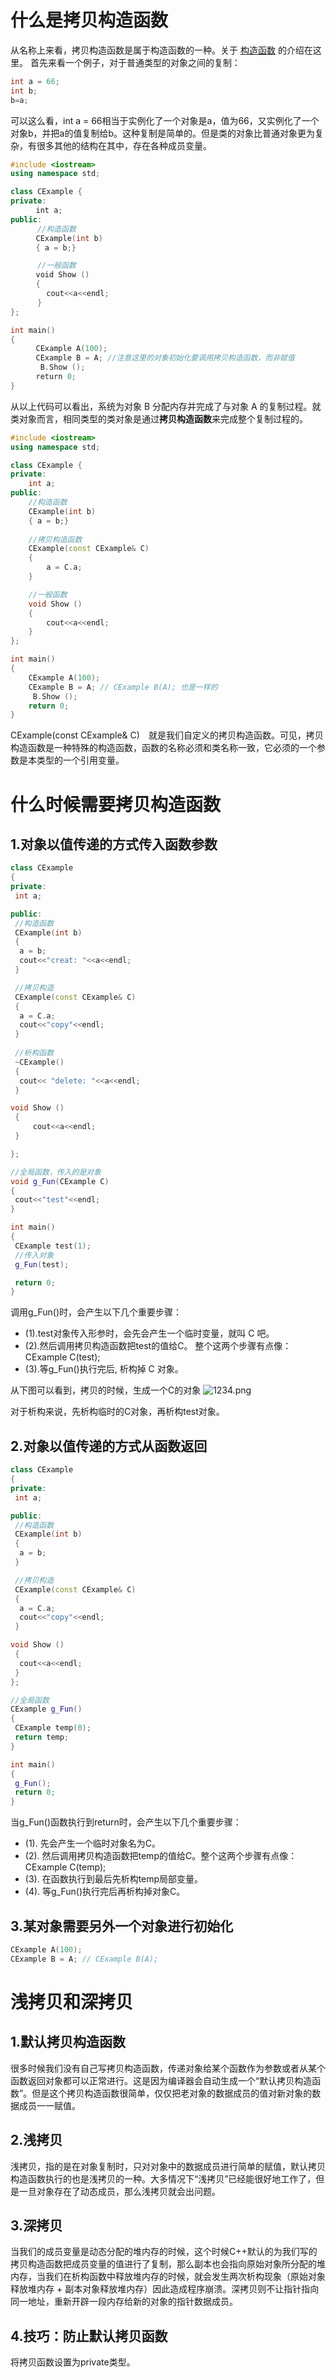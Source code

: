 # 什么是拷贝构造函数
从名称上来看，拷贝构造函数是属于构造函数的一种。关于
[构造函数](https://github.com/Stefancharles/Note/blob/master/C%2B%2B%E6%9E%84%E9%80%A0%E5%87%BD%E6%95%B0.md)
的介绍在这里。
首先来看一个例子，对于普通类型的对象之间的复制：
```c++
int a = 66;
int b;
b=a;
```
可以这么看，int a = 66相当于实例化了一个对象是a，值为66，又实例化了一个对象b，并把a的值复制给b。这种复制是简单的。但是类的对象比普通对象更为复杂，有很多其他的结构在其中，存在各种成员变量。
```c++
#include <iostream>
using namespace std;

class CExample {
private:
    　int a;
public:
      //构造函数
    　CExample(int b)
    　{ a = b;}

      //一般函数
    　void Show ()
    　{
        cout<<a<<endl;
      }
};

int main()
{
    　CExample A(100);
    　CExample B = A; //注意这里的对象初始化要调用拷贝构造函数，而非赋值
    　 B.Show ();
    　return 0;
}
```
从以上代码可以看出，系统为对象 B 分配内存并完成了与对象 A 的复制过程。就类对象而言，相同类型的类对象是通过**拷贝构造函数**来完成整个复制过程的。
```c++
#include <iostream>
using namespace std;

class CExample {
private:
    int a;
public:
    //构造函数
    CExample(int b)
    { a = b;}
    
    //拷贝构造函数
    CExample(const CExample& C)
    {
        a = C.a;
    }

    //一般函数
    void Show ()
    {
        cout<<a<<endl;
    }
};

int main()
{
    CExample A(100);
    CExample B = A; // CExample B(A); 也是一样的
     B.Show ();
    return 0;
} 
```
CExample(const CExample& C)　就是我们自定义的拷贝构造函数。可见，拷贝构造函数是一种特殊的构造函数，函数的名称必须和类名称一致，它必须的一个参数是本类型的一个引用变量。

# 什么时候需要拷贝构造函数
## 1.对象以值传递的方式传入函数参数
```c++
class CExample 
{
private:
 int a;

public:
 //构造函数
 CExample(int b)
 { 
  a = b;
  cout<<"creat: "<<a<<endl;
 }

 //拷贝构造
 CExample(const CExample& C)
 {
  a = C.a;
  cout<<"copy"<<endl;
 }
 
 //析构函数
 ~CExample()
 {
  cout<< "delete: "<<a<<endl;
 }

void Show ()
 { 
     cout<<a<<endl;
 }

};

//全局函数，传入的是对象
void g_Fun(CExample C)
{
 cout<<"test"<<endl;
}

int main()
{
 CExample test(1);
 //传入对象
 g_Fun(test);

 return 0;
}
```
调用g_Fun()时，会产生以下几个重要步骤：
* (1).test对象传入形参时，会先会产生一个临时变量，就叫 C 吧。
* (2).然后调用拷贝构造函数把test的值给C。 整个这两个步骤有点像：CExample C(test);
* (3).等g_Fun()执行完后, 析构掉 C 对象。

从下图可以看到，拷贝的时候，生成一个C的对象
![1234.png](https://i.loli.net/2019/08/04/awXDScWJbsn561q.png)

对于析构来说，先析构临时的C对象，再析构test对象。

## 2.对象以值传递的方式从函数返回
```c++
class CExample 
{
private:
 int a;

public:
 //构造函数
 CExample(int b)
 { 
  a = b;
 }

 //拷贝构造
 CExample(const CExample& C)
 {
  a = C.a;
  cout<<"copy"<<endl;
 }

void Show ()
 {
  cout<<a<<endl;
 }
};

//全局函数
CExample g_Fun()
{
 CExample temp(0);
 return temp;
}

int main()
{
 g_Fun();
 return 0;
}
```
当g_Fun()函数执行到return时，会产生以下几个重要步骤：
* (1). 先会产生一个临时对象名为C。
* (2). 然后调用拷贝构造函数把temp的值给C。整个这两个步骤有点像：CExample C(temp);
* (3). 在函数执行到最后先析构temp局部变量。
* (4). 等g_Fun()执行完后再析构掉对象C。

## 3.某对象需要另外一个对象进行初始化
```c++
CExample A(100);
CExample B = A; // CExample B(A); 
```
# 浅拷贝和深拷贝
## 1.默认拷贝构造函数
很多时候我们没有自己写拷贝构造函数，传递对象给某个函数作为参数或者从某个函数返回对象都可以正常进行。这是因为编译器会自动生成一个“默认拷贝构造函数”。但是这个拷贝构造函数很简单，仅仅把老对象的数据成员的值对新对象的数据成员一一赋值。

## 2.浅拷贝
浅拷贝，指的是在对象复制时，只对对象中的数据成员进行简单的赋值，默认拷贝构造函数执行的也是浅拷贝的一种。大多情况下“浅拷贝”已经能很好地工作了，但是一旦对象存在了动态成员，那么浅拷贝就会出问题。

## 3.深拷贝
当我们的成员变量是动态分配的堆内存的时候，这个时候C++默认的为我们写的拷贝构造函数把成员变量的值进行了复制，那么副本也会指向原始对象所分配的堆内存，当我们在析构函数中释放堆内存的时候，就会发生两次析构现象（原始对象释放堆内存 + 副本对象释放堆内存）因此造成程序崩溃。深拷贝则不让指针指向同一地址，重新开辟一段内存给新的对象的指针数据成员。

## 4.技巧：防止默认拷贝函数
将拷贝函数设置为private类型。